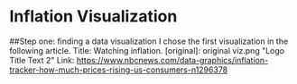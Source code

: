 # Inflation Visualization

##Step one: finding a data visualization
I chose the first visualization in the following article. Title: Watching inflation.
[original]: original viz.png "Logo Title Text 2"
Link: https://www.nbcnews.com/data-graphics/inflation-tracker-how-much-prices-rising-us-consumers-n1296378
